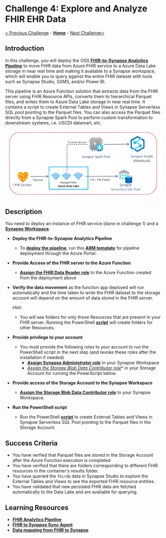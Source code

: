# Challenge 4: Explore and Analyze FHIR EHR Data

[< Previous Challenge](./Challenge03.md) - **[Home](../readme.md)** - [Next Challenge>](./Challenge05.md)

## Introduction

In this challenge, you will deploy the OSS **[FHIR-to-Synapse Analytics Pipeline](https://github.com/microsoft/FHIR-Analytics-Pipelines/blob/main/FhirToDataLake/docs/Deployment.md)** to move FHIR data from Azure FHIR service to a Azure Data Lake storage in near real time and making it available to a Synapse workspace, which will enable you to query against the entire FHIR dataset with tools such as Synapse Studio, SSMS, and/or Power BI.

This pipeline is an Azure Function solution that extracts data from the FHIR server using FHIR Resource APIs, converts them to hierarchical Parquet files, and writes them to Azure Data Lake storage in near real time. It contains a script to create External Tables and Views in Synapse Serverless SQL pool pointing to the Parquet files.  You can also access the Parquet files directly from a Synapse Spark Pool to perform custom transformation to downstream systems, i.e. USCDI datamart, etc.

<center><img src="../images/challenge04-architecture.png" width="550"></center>

## Description

You need to deploy an instance of FHIR service (done in challenge 1) and a **[Synapse Workspace](https://learn.microsoft.com/en-us/azure/synapse-analytics/quickstart-deployment-template-workspaces)**.

- **Deploy the FHIR-to-Synapse Analytics Pipeline**
    - To **[deploy the pipeline](https://github.com/microsoft/FHIR-Analytics-Pipelines/blob/main/FhirToDataLake/docs/Deployment.md#1-deploy-the-pipeline)**, run this **[ARM template](https://portal.azure.com/#create/Microsoft.Template/uri/https%3A%2F%2Fraw.githubusercontent.com%2FMicrosoft%2FFHIR-Analytics-Pipelines%2Fmain%2FFhirToDataLake%2Fdeploy%2Ftemplates%2FFhirSynapsePipelineTemplate.json)** for pipeline deployment through the Azure Portal.      
- **Provide Access of the FHIR server to the Azure Function**
    - **[Assign the FHIR Data Reader role](https://learn.microsoft.com/en-us/azure/healthcare-apis/configure-azure-rbac#assign-roles-for-the-fhir-service)** to the Azure Function created from the deployment above
- **Verify the data movement** as the function app deployed will run automatically and the time taken to write the FHIR dataset to the storage account will depend on the amount of data stored in the FHIR server. 
    
    Hint:
    - You will see folders for only those Resources that are present in your FHIR server. Running the PowerShell **[script](https://github.com/microsoft/FHIR-Analytics-Pipelines/blob/main/FhirToDataLake/scripts/Set-SynapseEnvironment.ps1)** will create folders for other Resources.

- **Provide privilege to your account**
    - You must provide the following roles to your account to run the PowerShell script in the next step (and revoke these roles after the installation if needed)
        - **[Assign Synapse Administrator role](https://learn.microsoft.com/en-us/azure/synapse-analytics/get-started-add-admin#synapse-rbac-synapse-administrator-role-for-the-workspace)** in your Synapse Workspace
        - *[Assign the Storage Blob Data Contributor role](https://learn.microsoft.com/en-us/azure/storage/blobs/assign-azure-role-data-access?tabs=portal#assign-an-azure-role)** in your Storage Account for running the PowerScript below.
- **Provide access of the Storage Account to the Synapse Workspace**
    - **[Assign the Storage Blob Data Contributor role](https://learn.microsoft.com/en-us/azure/storage/blobs/assign-azure-role-data-access?tabs=portal#assign-an-azure-role)** to your Synapse Workspace.
- **Run the PowerShell script**
    - Run the PowerShell **[script](https://github.com/microsoft/FHIR-Analytics-Pipelines/blob/main/FhirToDataLake/scripts/Set-SynapseEnvironment.ps1)** to create External Tables and Views in Synapse Serverless SQL Pool pointing to the Parquet files in the Storage Account.

## Success Criteria
- You have verfied that Parquet files are stored in the Storage Account after the Azure Function execution is completed 
- You have verified that there are folders corresponding to different FHIR resources in the container's results folder.
- You have queried the `fhirdb` data in Synapse Studio to explore the External Tables and Views to see the exported FHIR resource entities.
- You have validated that new persisted FHIR data are fetched automatically to the Data Lake and are available for querying.

## Learning Resources

- **[FHIR Analytics Pipeline](https://github.com/microsoft/FHIR-Analytics-Pipelines)**
- **[FHIR to Synapse Sync Agent](https://github.com/microsoft/FHIR-Analytics-Pipelines/blob/main/FhirToDataLake/docs/Deployment.md#fhir-to-synapse-sync-agent)**
- **[Data mapping from FHIR to Synapse](https://github.com/microsoft/FHIR-Analytics-Pipelines/blob/main/FhirToDataLake/docs/Data-Mapping.md)**
